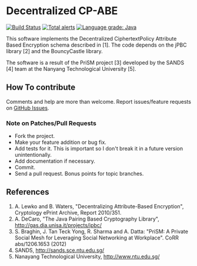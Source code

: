 Decentralized CP-ABE
======
[![Build Status](https://travis-ci.org/stefano81/dcpabe.svg?branch=master)](https://travis-ci.org/stefano81/dcpabe) [![Total alerts](https://img.shields.io/lgtm/alerts/g/stefano81/dcpabe.svg?logo=lgtm&logoWidth=18)](https://lgtm.com/projects/g/stefano81/dcpabe/alerts/) [![Language grade: Java](https://img.shields.io/lgtm/grade/java/g/stefano81/dcpabe.svg?logo=lgtm&logoWidth=18)](https://lgtm.com/projects/g/stefano81/dcpabe/context:java)

This software implements the Decentralized CiphertextPolicy Attribute Based Encryption schema described in [1].
The code depends on the jPBC library [2] and the BouncyCastle library.

The software is a result of the PriSM project [3] developed by the SANDS [4] team at the Nanyang Technological University [5].


## How To contribute

Comments and help are more than welcome.
Report issues/feature requests on [GitHub Issues](https://github.com/stefano81/dcpabe/issues).

### Note on Patches/Pull Requests

 * Fork the project.
 * Make your feature addition or bug fix.
 * Add tests for it. This is important so I don't break it in a future version unintentionally.
 * Add documentation if necessary.
 * Commit.
 * Send a pull request. Bonus points for topic branches.

 ## References ###
 1. A. Lewko and B. Waters, "Decentralizing Attribute-Based Encryption", Cryptology ePrint Archive, Report 2010/351.
 2. A. DeCaro, "The Java Pairing Based Cryptography Library", http://gas.dia.unisa.it/projects/jpbc/
 3. S. Braghin, J. Tan Teck Yong, R. Sharma and A. Datta: "PriSM: A Private Social Mesh for Leveraging Social Networking at Workplace". CoRR abs/1206.1653 (2012)
 4. SANDS, http://sands.sce.ntu.edu.sg/
 5. Nanayang Technological University, http://www.ntu.edu.sg/